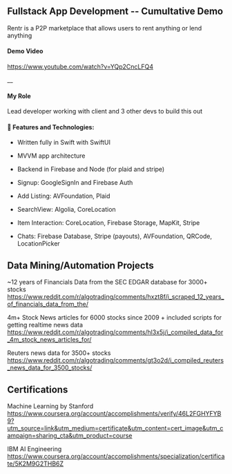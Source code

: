 ## Fullstack App Development -- Cumultative Demo
Rentr is a P2P marketplace that allows users to rent anything or lend anything

#### Demo Video
https://www.youtube.com/watch?v=YQp2CncLFQ4

__
#### My Role
Lead developer working with client and 3 other devs to build
this out

#### 🔨 Features and Technologies:
- Written fully in Swift with SwiftUI
- MVVM app architecture
- Backend in Firebase and Node (for plaid and stripe)

- Signup: GoogleSignIn and Firebase Auth
- Add Listing: AVFoundation, Plaid 
- SearchView: Algolia, CoreLocation
- Item Interaction: CoreLocation, Firebase Storage, MapKit, Stripe
- Chats: Firebase Database, Stripe (payouts), AVFoundation, QRCode, LocationPicker


## Data Mining/Automation Projects

~12 years of Financials Data from the SEC EDGAR database for 3000+ stocks
https://www.reddit.com/r/algotrading/comments/hxzt8f/i_scraped_12_years_of_financials_data_from_the/

4m+ Stock News articles for 6000 stocks since 2009 + included scripts for getting realtime news data
https://www.reddit.com/r/algotrading/comments/hl3x5j/i_compiled_data_for_4m_stock_news_articles_for/

Reuters news data for 3500+ stocks
https://www.reddit.com/r/algotrading/comments/gt3o2d/i_compiled_reuters_news_data_for_3500_stocks/

## Certifications

Machine Learning by Stanford
https://www.coursera.org/account/accomplishments/verify/46L2FGHYFYB9?utm_source=link&utm_medium=certificate&utm_content=cert_image&utm_campaign=sharing_cta&utm_product=course

IBM AI Engineering
https://www.coursera.org/account/accomplishments/specialization/certificate/5K2M9G2THB6Z







